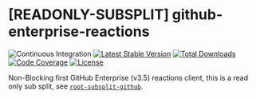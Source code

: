 # [READONLY-SUBSPLIT] github-enterprise-reactions


![Continuous Integration](https://github.com/php-api-clients/github-enterprise-reactions/workflows/Continuous%20Integration/badge.svg)
[![Latest Stable Version](https://poser.pugx.org/api-clients/github-enterprise-reactions/v/stable.png)](https://packagist.org/packages/api-clients/github-enterprise-reactions)
[![Total Downloads](https://poser.pugx.org/api-clients/github-enterprise-reactions/downloads.png)](https://packagist.org/packages/api-clients/github-enterprise-reactions)
[![Code Coverage](https://scrutinizer-ci.com/g/php-api-clients/github-enterprise-reactions/badges/coverage.png?b==)](https://scrutinizer-ci.com/g/php-api-clients/github-enterprise-reactions/?branch=)
[![License](https://poser.pugx.org/api-clients/github-enterprise-reactions/license.png)](https://packagist.org/packages/api-clients/github-enterprise-reactions)

Non-Blocking first GitHub Enterprise (v3.5) reactions client, this is a read only sub split, see [`root-subsplit-github`](https://github.com/php-api-clients/root-subsplit-github).
